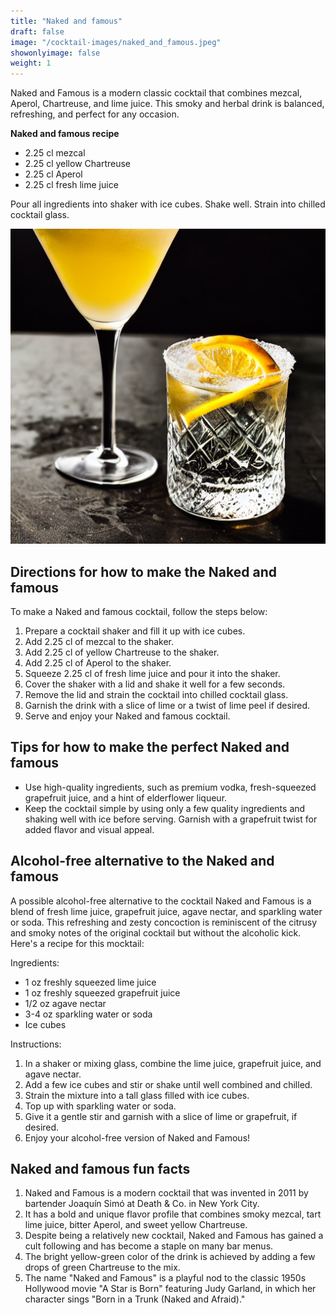 ```yaml
---
title: "Naked and famous"
draft: false
image: "/cocktail-images/naked_and_famous.jpeg"
showonlyimage: false
weight: 1
---
```


Naked and Famous is a modern classic cocktail that combines mezcal, Aperol, Chartreuse, and lime juice. This smoky and herbal drink is balanced, refreshing, and perfect for any occasion.

<!--more-->

**Naked and famous recipe**

- 2.25 cl mezcal
- 2.25 cl yellow Chartreuse
- 2.25 cl Aperol
- 2.25 cl fresh lime juice


Pour all ingredients into shaker with ice cubes. Shake well. Strain into chilled cocktail glass.

![](/cocktail-images/naked_and_famous.jpeg)


## Directions for how to make the Naked and famous

To make a Naked and famous cocktail, follow the steps below:

1. Prepare a cocktail shaker and fill it up with ice cubes.
2. Add 2.25 cl of mezcal to the shaker.
3. Add 2.25 cl of yellow Chartreuse to the shaker.
4. Add 2.25 cl of Aperol to the shaker.
5. Squeeze 2.25 cl of fresh lime juice and pour it into the shaker.
6. Cover the shaker with a lid and shake it well for a few seconds.
7. Remove the lid and strain the cocktail into chilled cocktail glass.
8. Garnish the drink with a slice of lime or a twist of lime peel if desired.
9. Serve and enjoy your Naked and famous cocktail.

## Tips for how to make the perfect Naked and famous

- Use high-quality ingredients, such as premium vodka, fresh-squeezed grapefruit juice, and a hint of elderflower liqueur.
- Keep the cocktail simple by using only a few quality ingredients and shaking well with ice before serving. Garnish with a grapefruit twist for added flavor and visual appeal.

## Alcohol-free alternative to the Naked and famous

A possible alcohol-free alternative to the cocktail Naked and Famous is a blend of fresh lime juice, grapefruit juice, agave nectar, and sparkling water or soda. This refreshing and zesty concoction is reminiscent of the citrusy and smoky notes of the original cocktail but without the alcoholic kick. Here's a recipe for this mocktail:

Ingredients:
- 1 oz freshly squeezed lime juice
- 1 oz freshly squeezed grapefruit juice
- 1/2 oz agave nectar
- 3-4 oz sparkling water or soda
- Ice cubes

Instructions:
1. In a shaker or mixing glass, combine the lime juice, grapefruit juice, and agave nectar.
2. Add a few ice cubes and stir or shake until well combined and chilled.
3. Strain the mixture into a tall glass filled with ice cubes.
4. Top up with sparkling water or soda.
5. Give it a gentle stir and garnish with a slice of lime or grapefruit, if desired.
6. Enjoy your alcohol-free version of Naked and Famous!

## Naked and famous fun facts

1. Naked and Famous is a modern cocktail that was invented in 2011 by bartender Joaquín Simó at Death & Co. in New York City. 
2. It has a bold and unique flavor profile that combines smoky mezcal, tart lime juice, bitter Aperol, and sweet yellow Chartreuse. 
3. Despite being a relatively new cocktail, Naked and Famous has gained a cult following and has become a staple on many bar menus. 
4. The bright yellow-green color of the drink is achieved by adding a few drops of green Chartreuse to the mix. 
5. The name "Naked and Famous" is a playful nod to the classic 1950s Hollywood movie "A Star is Born" featuring Judy Garland, in which her character sings "Born in a Trunk (Naked and Afraid)."
